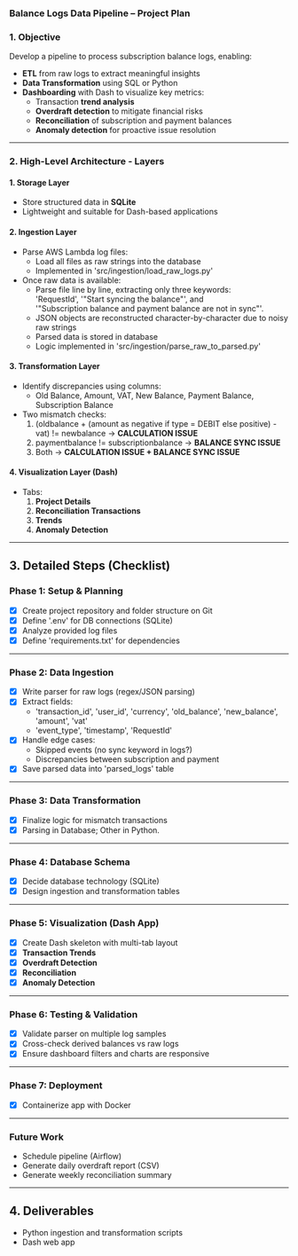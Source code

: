 ### Balance Logs Data Pipeline – Project Plan

### 1. Objective

Develop a pipeline to process subscription balance logs, enabling:

- **ETL** from raw logs to extract meaningful insights  
- **Data Transformation** using SQL or Python  
- **Dashboarding** with Dash to visualize key metrics:  
  - Transaction **trend analysis**  
  - **Overdraft detection** to mitigate financial risks  
  - **Reconciliation** of subscription and payment balances  
  - **Anomaly detection** for proactive issue resolution  

---

### 2. High-Level Architecture - Layers

#### 1. Storage Layer
- Store structured data in **SQLite**
- Lightweight and suitable for Dash-based applications

#### 2. Ingestion Layer
- Parse AWS Lambda log files:
  - Load all files as raw strings into the database
  - Implemented in 'src/ingestion/load_raw_logs.py'
- Once raw data is available:
  - Parse file line by line, extracting only three keywords:  
    'RequestId', '"Start syncing the balance"', and  
    '"Subscription balance and payment balance are not in sync"'.
  - JSON objects are reconstructed character-by-character due to noisy raw strings
  - Parsed data is stored in database
  - Logic implemented in 'src/ingestion/parse_raw_to_parsed.py'

#### 3. Transformation Layer
- Identify discrepancies using columns:
  - Old Balance, Amount, VAT, New Balance, Payment Balance, Subscription Balance
- Two mismatch checks:
  1. (oldbalance + (amount as negative if type = DEBIT else positive) - vat) != newbalance → **CALCULATION ISSUE**
  2. paymentbalance != subscriptionbalance → **BALANCE SYNC ISSUE**
  3. Both →  **CALCULATION ISSUE + BALANCE SYNC ISSUE**

#### 4. Visualization Layer (Dash)
- Tabs:
  1. **Project Details**
  2. **Reconciliation Transactions**
  3. **Trends**
  4. **Anomaly Detection**

---

## 3. Detailed Steps (Checklist)

### Phase 1: Setup & Planning
- [X] Create project repository and folder structure on Git  
- [X] Define '.env' for DB connections (SQLite)  
- [X] Analyze provided log files  
- [X] Define 'requirements.txt' for dependencies

---

### Phase 2: Data Ingestion
- [X] Write parser for raw logs (regex/JSON parsing)  
- [X] Extract fields:
  - 'transaction_id', 'user_id', 'currency', 'old_balance', 'new_balance', 'amount', 'vat'
  - 'event_type', 'timestamp', 'RequestId'
- [X] Handle edge cases:
  - Skipped events (no sync keyword in logs?)
  - Discrepancies between subscription and payment
- [X] Save parsed data into 'parsed_logs' table

---

### Phase 3: Data Transformation
- [X] Finalize logic for mismatch transactions  
- [X] Parsing in Database; Other in Python.  

---

### Phase 4: Database Schema
- [X] Decide database technology (SQLite)  
- [X] Design ingestion and transformation tables

---

### Phase 5: Visualization (Dash App)
- [X] Create Dash skeleton with multi-tab layout  
- [X] **Transaction Trends**
- [X] **Overdraft Detection**
- [X] **Reconciliation**
- [X] **Anomaly Detection**

---

### Phase 6: Testing & Validation
- [X] Validate parser on multiple log samples  
- [X] Cross-check derived balances vs raw logs  
- [X] Ensure dashboard filters and charts are responsive  

---

### Phase 7: Deployment
- [X] Containerize app with Docker  

---

### Future Work
- Schedule pipeline (Airflow)
- Generate daily overdraft report (CSV)
- Generate weekly reconciliation summary

---

## 4. Deliverables

- Python ingestion and transformation scripts
- Dash web app
